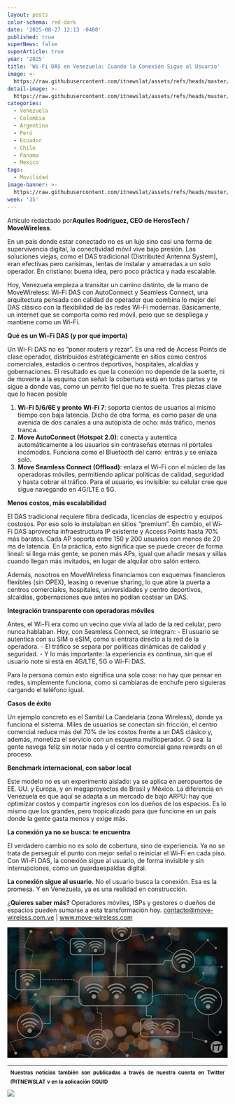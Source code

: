 ```yaml
---
layout: posts
color-schema: red-dark
date: '2025-08-27 12:13 -0400'
published: true
superNews: false
superArticle: true
year: '2025'
title: 'Wi-Fi DAS en Venezuela: Cuando la Conexión Sigue al Usuario'
image: >-
  https://raw.githubusercontent.com/itnewslat/assets/refs/heads/master/img/540x320/WIFI-DAS-p.jpg
detail-image: >-
  https://raw.githubusercontent.com/itnewslat/assets/refs/heads/master/img/1024x680/WIFI-DAS-g.jpg
categories:
  - Venezuela
  - Colombia
  - Argentina
  - Perú
  - Ecuador
  - Chile
  - Panama
  - Mexico
tags:
  - Movilidad
image-banner: >-
  https://raw.githubusercontent.com/itnewslat/assets/refs/heads/master/img/540x320/WIFI-DAS-p.jpg
week: '35'
---
```

Artículo redactado por**Aquiles Rodríguez, CEO de HerosTech / MoveWireless**.

En un país donde estar conectado no es un lujo sino casi una forma de supervivencia digital, la conectividad móvil vive bajo presión. Las soluciones viejas, como el DAS tradicional (Distributed Antenna System), eran efectivas pero carísimas, lentas de instalar y amarradas a un solo operador. En cristiano: buena idea, pero poco práctica y nada escalable.

Hoy, Venezuela empieza a transitar un camino distinto, de la mano de MoveWireless: Wi-Fi DAS con AutoConnect y Seamless Connect, una arquitectura pensada con calidad de operador que combina lo mejor del DAS clásico con la flexibilidad de las redes Wi-Fi modernas. Básicamente, un internet que se comporta como red móvil, pero que se despliega y mantiene como un Wi-Fi.

**Qué es un Wi-Fi DAS (y por qué importa)**

Un Wi-Fi DAS no es “poner routers y rezar”. Es una red de Access Points de clase operador, distribuidos estratégicamente en sitios como centros comerciales, estadios o centros deportivos, hospitales, alcaldías y gobernaciones. El resultado es que la conexión no depende de la suerte, ni de moverte a la esquina con señal: la cobertura está en todas partes y te sigue a donde vas, como un perrito fiel que no te suelta.
Tres piezas clave que lo hacen posible

1.	**Wi-Fi 5/6/6E y pronto Wi-Fi 7**: soporta cientos de usuarios al mismo tiempo con baja latencia. Dicho de otra forma, es como pasar de una avenida de dos canales a una autopista de ocho: más tráfico, menos tranca.
2.	**Move AutoConnect (Hotspot 2.0)**: conecta y autentica automáticamente a los usuarios sin contraseñas eternas ni portales incómodos. Funciona como el Bluetooth del carro: entras y se enlaza solo.
3.	**Move Seamless Connect (Offload)**: enlaza el Wi-Fi con el núcleo de las operadoras móviles, permitiendo aplicar políticas de calidad, seguridad y hasta cobrar el tráfico. Para el usuario, es invisible: su celular cree que sigue navegando en 4G/LTE o 5G.

**Menos costos, más escalabilidad**

El DAS tradicional requiere fibra dedicada, licencias de espectro y equipos costosos. Por eso solo lo instalaban en sitios “premium”. En cambio, el Wi-Fi DAS aprovecha infraestructura IP existente y Access Points hasta 70% más baratos. Cada AP soporta entre 150 y 200 usuarios con menos de 20 ms de latencia. En la práctica, esto significa que se puede crecer de forma lineal: si llega más gente, se ponen más APs, igual que añadir mesas y sillas cuando llegan más invitados, en lugar de alquilar otro salón entero.

Además, nosotros en MoveWireless financiamos con esquemas financieros flexibles (sin OPEX), leasing o revenue sharing, lo que abre la puerta a centros comerciales, hospitales, universidades y centro deportivos, alcaldías, gobernaciones que antes no podían costear un DAS.

**Integración transparente con operadoras móviles**

Antes, el Wi-Fi era como un vecino que vivía al lado de la red celular, pero nunca hablaban. Hoy, con Seamless Connect, se integran: - El usuario se autentica con su SIM o eSIM, como si entrara directo a la red de la operadora. - El tráfico se separa por políticas dinámicas de calidad y seguridad. - Y lo más importante: la experiencia es continua, sin que el usuario note si está en 4G/LTE, 5G o Wi-Fi DAS.

Para la persona común esto significa una sola cosa: no hay que pensar en redes, simplemente funciona, como si cambiaras de enchufe pero siguieras cargando el teléfono igual.

**Casos de éxito**

Un ejemplo concreto es el Sambil La Candelaria (zona Wireless), donde ya funciona el sistema. Miles de usuarios se conectan sin fricción, el centro comercial reduce más del 70% de los costos frente a un DAS clásico y, además, monetiza el servicio con un esquema multioperador. O sea: la gente navega feliz sin notar nada y el centro comercial gana rewards en el proceso.

**Benchmark internacional, con sabor local**

Este modelo no es un experimento aislado: ya se aplica en aeropuertos de EE. UU. y Europa, y en megaproyectos de Brasil y México. La diferencia en Venezuela es que aquí se adapta a un mercado de bajo ARPU: hay que optimizar costos y compartir ingresos con los dueños de los espacios. Es lo mismo que los grandes, pero tropicalizado para que funcione en un país donde la gente gasta menos y exige más.

**La conexión ya no se busca: te encuentra**

El verdadero cambio no es solo de cobertura, sino de experiencia. Ya no se trata de perseguir el punto con mejor señal o reiniciar el Wi-Fi en cada piso. Con Wi-Fi DAS, la conexión sigue al usuario, de forma invisible y sin interrupciones, como un guardaespaldas digital.

**La conexión sigue al usuario.**
No el usuario busca la conexión.
Esa es la promesa. Y en Venezuela, ya es una realidad en construcción.

¿**Quieres saber más?**
Operadores móviles, ISPs y gestores o dueños de espacios pueden sumarse a esta transformación hoy.
contacto@move-wireless.com.ve | www.move-wireless.com

![](https://raw.githubusercontent.com/itnewslat/assets/refs/heads/master/img/540x320/WIFI-DAS-p.jpg)

<table style="height: 42px;" width="569">
<tbody>
<tr>
<td style="text-align: justify;"><sub><strong>Nuestras noticias también son publicadas a través de nuestra cuenta en Twitter <a href="https://twitter.com/itnewslat?lang=es">@ITNEWSLAT</a> y en la aplicación <a href="https://squidapp.co/en/">SQUID</a></strong></sub></td>
</tr>
</tbody>
</table>

<img src="https://tracker.metricool.com/c3po.jpg?hash=56f88a41e39ab42c063cc51676587a04"/>
